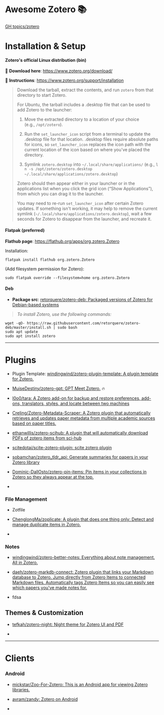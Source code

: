 # Awesome Zotero 📚️

[GH topics/zotero](https://github.com/topics/zotero)










# Installation & Setup



#### Zotero's official Linux distribution (bin)

📀 **Download here**: https://www.zotero.org/download/

🔧 **Instructions**: https://www.zotero.org/support/installation

> Download the tarball, extract the contents, and run `zotero` from that directory to start Zotero.
> 
> For Ubuntu, the tarball includes a .desktop file that can be used to add Zotero to the launcher:
> 
> 1. Move the extracted directory to a location of your choice (e.g., `/opt/zotero`).
> 
> 2. Run the `set_launcher_icon` script from a terminal to update the .desktop file for that location. .desktop files require absolute paths for icons, so `set_launcher_icon` replaces the icon path with the current location of the icon based on where you've placed the directory.
> 
> 3. Symlink `zotero.desktop` into `~/.local/share/applications/` (e.g., `ln -s /opt/zotero/zotero.desktop ~/.local/share/applications/zotero.desktop`)
> 
> Zotero should then appear either in your launcher or in the applications list when you click the grid icon (“Show Applications”), from which you can drag it to the launcher.
> 
> You may need to re-run `set_launcher_icon` after certain Zotero updates. If something isn't working, it may help to remove the current symlink (`~/.local/share/applications/zotero.desktop`), wait a few seconds for Zotero to disappear from the launcher, and recreate it.



#### Flatpak (preferred)

**Flathub page**: https://flathub.org/apps/org.zotero.Zotero

Installation:

```
flatpak install flathub org.zotero.Zotero
```

(Add filesystem permission for Zotero):

```
sudo flatpak override --filesystem=home org.zotero.Zotero
```



#### Deb

- **Package src**: [retorquere/zotero-deb: Packaged versions of Zotero for Debian-based systems](https://github.com/retorquere/zotero-deb)

> *To install Zotero, use the following commands:*

```
wget -qO- https://raw.githubusercontent.com/retorquere/zotero-deb/master/install.sh | sudo bash
sudo apt update
sudo apt install zotero
```



----



# Plugins

- Plugin Template: [windingwind/zotero-plugin-template: A plugin template for Zotero.](https://github.com/windingwind/zotero-plugin-template)

- [MuiseDestiny/zotero-gpt: GPT Meet Zotero.](https://github.com/MuiseDestiny/zotero-gpt) 🔥

- [l0o0/tara: A Zotero add-on for backup and restore preferences, add-ons, translators, styles, and locate between two machines](https://github.com/l0o0/tara)

- [Creling/Zotero-Metadata-Scraper: A Zotero plugin that automatically retrieves and updates paper metadata from multiple academic sources based on paper titles.](https://github.com/Creling/Zotero-Metadata-Scraper)

- [ethanwillis/zotero-scihub: A plugin that will automatically download PDFs of zotero items from sci-hub](https://github.com/ethanwillis/zotero-scihub)

- [scitedotai/scite-zotero-plugin: scite zotero plugin](https://github.com/scitedotai/scite-zotero-plugin)

- [sobamchan/zotero_tldr_api: Generate summaries for papers in your Zotero library](https://github.com/sobamchan/zotero_tldr_api)

- [Dominic-DallOsto/zotero-pin-items: Pin items in your collections in Zotero so they always appear at the top.](https://github.com/Dominic-DallOsto/zotero-pin-items)

- 

### File Management

- Zotfile

- [ChenglongMa/zoplicate: A plugin that does one thing only: Detect and manage duplicate items in Zotero.](https://github.com/ChenglongMa/zoplicate)

- 

### Notes

- [windingwind/zotero-better-notes: Everything about note management. All in Zotero.](https://github.com/windingwind/zotero-better-notes)

- [daeh/zotero-markdb-connect: Zotero plugin that links your Markdown database to Zotero. Jump directly from Zotero Items to connected Markdown files. Automatically tags Zotero Items so you can easily see which papers you&#39;ve made notes for.](https://github.com/daeh/zotero-markdb-connect)

- fdsa

## Themes & Customization

- [tefkah/zotero-night: Night theme for Zotero UI and PDF](https://github.com/tefkah/zotero-night)

- 

---

# Clients

### Android

- [mickstar/Zoo-For-Zotero: This is an Android app for viewing Zotero libraries.](https://github.com/mickstar/Zoo-For-Zotero)

- [avram/zandy: Zotero on Android](https://github.com/avram/zandy)

- 
